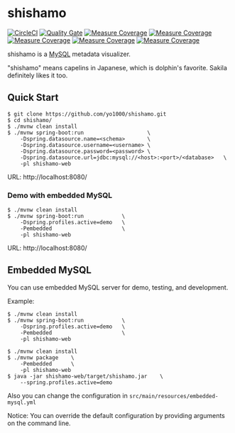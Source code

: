 # shishamo

[![CircleCI](https://circleci.com/gh/yo1000/shishamo.svg?style=svg)](https://circleci.com/gh/yo1000/shishamo)
[![Quality Gate](https://sonarqube.com/api/badges/gate?key=com.yo1000:shishamo)](https://sonarqube.com/dashboard?id=com.yo1000:shishamo)
[![Measure Coverage](https://sonarqube.com/api/badges/measure?key=com.yo1000:shishamo&metric=ncloc)](https://sonarqube.com/api/badges/measure?key=com.yo1000:shishamo&metric=ncloc)
[![Measure Coverage](https://sonarqube.com/api/badges/measure?key=com.yo1000:shishamo&metric=bugs)](https://sonarcloud.io/component_measures/domain/Reliability?id=com.yo1000:shishamo)
[![Measure Coverage](https://sonarqube.com/api/badges/measure?key=com.yo1000:shishamo&metric=vulnerabilities)](https://sonarcloud.io/component_measures/domain/Security?id=com.yo1000:shishamo)
[![Measure Coverage](https://sonarqube.com/api/badges/measure?key=com.yo1000:shishamo&metric=code_smells)](https://sonarcloud.io/component_measures/domain/Maintainability?id=com.yo1000:shishamo)
[![Measure Coverage](https://sonarqube.com/api/badges/measure?key=com.yo1000:shishamo&metric=duplicated_lines_density)](https://sonarcloud.io/component_measures/metric/duplicated_lines_density/list?id=com.yo1000:shishamo)

shishamo is a [MySQL](https://www.mysql.com/) metadata visualizer.

"shishamo" means capelins in Japanese, which is dolphin's favorite.
Sakila definitely likes it too.

## Quick Start

```console
$ git clone https://github.com/yo1000/shishamo.git
$ cd shishamo/
$ ./mvnw clean install
$ ./mvnw spring-boot:run                    \
    -Dspring.datasource.name=<schema>       \
    -Dspring.datasource.username=<username> \
    -Dspring.datasource.password=<password> \
    -Dspring.datasource.url=jdbc:mysql://<host>:<port>/<database>   \
    -pl shishamo-web
```

URL:
http://localhost:8080/

### Demo with embedded MySQL

```console
$ ./mvnw clean install
$ ./mvnw spring-boot:run            \
    -Dspring.profiles.active=demo   \
    -Pembedded                      \
    -pl shishamo-web
```

URL:
http://localhost:8080/


## Embedded MySQL

You can use embedded MySQL server for demo, testing, and development.

Example:

```console
$ ./mvnw clean install
$ ./mvnw spring-boot:run            \
    -Dspring.profiles.active=demo   \
    -Pembedded                      \
    -pl shishamo-web
```


```console
$ ./mvnw clean install
$ ./mvnw package    \
    -Pembedded      \
    -pl shishamo-web
$ java -jar shishamo-web/target/shishamo.jar    \
    --spring.profiles.active=demo
```

Also you can change the configuration in `src/main/resources/embedded-mysql.yml`  

Notice:
You can override the default configuration by providing arguments on the command line.
